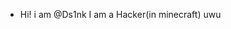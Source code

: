 - Hi! i am @Ds1nk
I am a Hacker(in minecraft)
uwu

<!---
Ds1nk/Ds1nk is a ✨ special ✨ repository because its `README.md` (this file) appears on your GitHub profile.
You can click the Preview link to take a look at your changes.
--->
